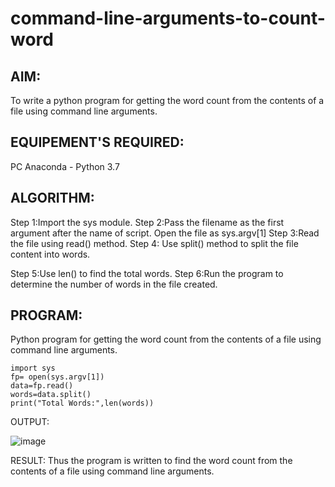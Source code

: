 # command-line-arguments-to-count-word
## AIM:
To write a python program for getting the word count from the contents of a file using command line arguments.

## EQUIPEMENT'S REQUIRED:
PC Anaconda - Python 3.7

## ALGORITHM:
Step 1:Import the sys module.
Step 2:Pass the filename as the first argument after the name of script. Open the file as sys.argv[1]
Step 3:Read the file using read() method.
Step 4:
Use split() method to split the file content into words.

Step 5:Use len() to find the total words.
Step 6:Run the program to determine the number of words in the file created.
## PROGRAM:
Python program for getting the word count from the contents of a file using command line arguments.
```
import sys
fp= open(sys.argv[1])
data=fp.read()
words=data.split()
print("Total Words:",len(words))
```
OUTPUT:


![image](https://github.com/sreekarsh/command-line-arguments-to-count-word/assets/139841918/bf20bb30-548a-46a6-a8c3-9e5dec6f11b4)


RESULT:
Thus the program is written to find the word count from the contents of a file using command line arguments.
